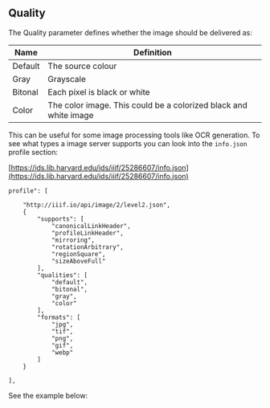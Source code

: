## Quality
<script src="../viewer.js" >
</script>

The Quality parameter defines whether the image should be delivered as:

| Name | Definition  |
| --- | --- |
| Default | The source colour |
| Gray | Grayscale |
| Bitonal | Each pixel is black or white | 
| Color  | The color image. This could be a colorized black and white image | 

This can be useful for some image processing tools like OCR generation. To see what types a image server supports you can look into the `info.json` profile section:

[https://ids.lib.harvard.edu/ids/iiif/25286607/info.json](https://ids.lib.harvard.edu/ids/iiif/25286607/info.json)

```
profile": [

    "http://iiif.io/api/image/2/level2.json",
    {
        "supports": [
            "canonicalLinkHeader",
            "profileLinkHeader",
            "mirroring",
            "rotationArbitrary",
            "regionSquare",
            "sizeAboveFull"
        ],
        "qualities": [
            "default",
            "bitonal",
            "gray",
            "color"
        ],
        "formats": [
            "jpg",
            "tif",
            "png",
            "gif",
            "webp"
        ]
    }

],
```

See the example below:

<div id="image_api_demo2">
</div>
<script>
   addViewer({
        div: 'image_api_demo2',
        images: [
            'https://ids.lib.harvard.edu/ids/iiif/25286607'
            ],
        sizes: [
            '500,',
            '250,'
        ],
        highlight: [
            'quality'
        ]
   });
   /*
        'https://dlcs.io/iiif-img/wellcome/5/b14658197.jp2',
            'https://iiif.io/api/image/3.0/example/reference/9ee11092dfd2782634f5e8e2c87c16d5-uclamss_1841_diary_07_02',
            'https://ids.si.edu/ids/iiif/CHSDM-317E001E9E352-000001',
            'https://ids.si.edu/ids/iiif/SAAM-1930.12.50_1'

   */
</script>  


